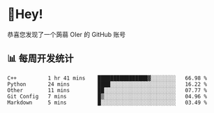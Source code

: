 # 👋Hey!
恭喜您发现了一个蒟蒻 OIer 的 GitHub 账号

## 📊 每周开发统计
<!--START_SECTION:waka-->
```text
C++          1 hr 41 mins    ████████████████▓░░░░░░░░   66.98 % 
Python       24 mins         ████░░░░░░░░░░░░░░░░░░░░░   16.22 % 
Other        11 mins         ██░░░░░░░░░░░░░░░░░░░░░░░   07.77 % 
Git Config   7 mins          █▒░░░░░░░░░░░░░░░░░░░░░░░   04.96 % 
Markdown     5 mins          █░░░░░░░░░░░░░░░░░░░░░░░░   03.49 % 
```
<!--END_SECTION:waka-->

